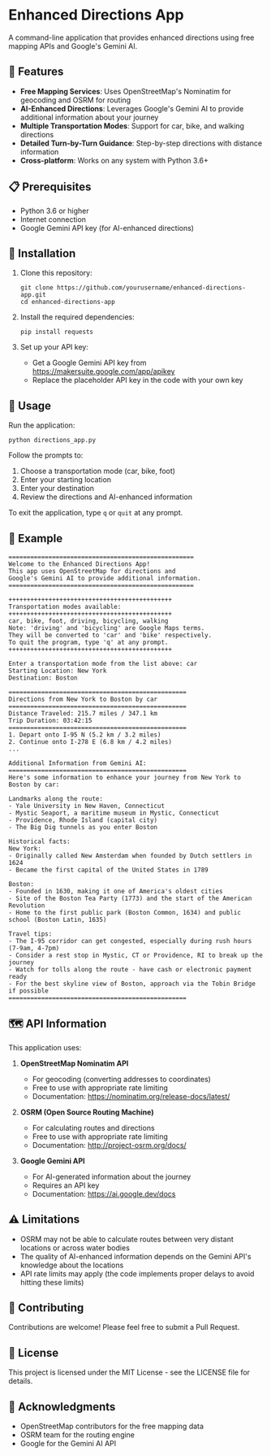 # Enhanced Directions App

A command-line application that provides enhanced directions using free mapping APIs and Google's Gemini AI.

## 🌟 Features

- **Free Mapping Services**: Uses OpenStreetMap's Nominatim for geocoding and OSRM for routing
- **AI-Enhanced Directions**: Leverages Google's Gemini AI to provide additional information about your journey
- **Multiple Transportation Modes**: Support for car, bike, and walking directions
- **Detailed Turn-by-Turn Guidance**: Step-by-step directions with distance information
- **Cross-platform**: Works on any system with Python 3.6+

## 📋 Prerequisites

- Python 3.6 or higher
- Internet connection
- Google Gemini API key (for AI-enhanced directions)

## 🔧 Installation

1. Clone this repository:
   ```
   git clone https://github.com/yourusername/enhanced-directions-app.git
   cd enhanced-directions-app
   ```

2. Install the required dependencies:
   ```
   pip install requests
   ```

3. Set up your API key:
   - Get a Google Gemini API key from https://makersuite.google.com/app/apikey
   - Replace the placeholder API key in the code with your own key

## 🚀 Usage

Run the application:
```
python directions_app.py
```

Follow the prompts to:
1. Choose a transportation mode (car, bike, foot)
2. Enter your starting location
3. Enter your destination
4. Review the directions and AI-enhanced information

To exit the application, type `q` or `quit` at any prompt.

## 📝 Example

```
===================================================
Welcome to the Enhanced Directions App!
This app uses OpenStreetMap for directions and
Google's Gemini AI to provide additional information.
===================================================

+++++++++++++++++++++++++++++++++++++++++++++
Transportation modes available:
+++++++++++++++++++++++++++++++++++++++++++++
car, bike, foot, driving, bicycling, walking
Note: 'driving' and 'bicycling' are Google Maps terms.
They will be converted to 'car' and 'bike' respectively.
To quit the program, type 'q' at any prompt.
+++++++++++++++++++++++++++++++++++++++++++++

Enter a transportation mode from the list above: car
Starting Location: New York
Destination: Boston

=================================================
Directions from New York to Boston by car
=================================================
Distance Traveled: 215.7 miles / 347.1 km
Trip Duration: 03:42:15
=================================================
1. Depart onto I-95 N (5.2 km / 3.2 miles)
2. Continue onto I-278 E (6.8 km / 4.2 miles)
...

Additional Information from Gemini AI:
=================================================
Here's some information to enhance your journey from New York to Boston by car:

Landmarks along the route:
- Yale University in New Haven, Connecticut
- Mystic Seaport, a maritime museum in Mystic, Connecticut
- Providence, Rhode Island (capital city)
- The Big Dig tunnels as you enter Boston

Historical facts:
New York:
- Originally called New Amsterdam when founded by Dutch settlers in 1624
- Became the first capital of the United States in 1789

Boston:
- Founded in 1630, making it one of America's oldest cities
- Site of the Boston Tea Party (1773) and the start of the American Revolution
- Home to the first public park (Boston Common, 1634) and public school (Boston Latin, 1635)

Travel tips:
- The I-95 corridor can get congested, especially during rush hours (7-9am, 4-7pm)
- Consider a rest stop in Mystic, CT or Providence, RI to break up the journey
- Watch for tolls along the route - have cash or electronic payment ready
- For the best skyline view of Boston, approach via the Tobin Bridge if possible
=================================================
```

## 🗺️ API Information

This application uses:

1. **OpenStreetMap Nominatim API**
   - For geocoding (converting addresses to coordinates)
   - Free to use with appropriate rate limiting
   - Documentation: https://nominatim.org/release-docs/latest/

2. **OSRM (Open Source Routing Machine)**
   - For calculating routes and directions
   - Free to use with appropriate rate limiting
   - Documentation: http://project-osrm.org/docs/

3. **Google Gemini API**
   - For AI-generated information about the journey
   - Requires an API key
   - Documentation: https://ai.google.dev/docs

## ⚠️ Limitations

- OSRM may not be able to calculate routes between very distant locations or across water bodies
- The quality of AI-enhanced information depends on the Gemini API's knowledge about the locations
- API rate limits may apply (the code implements proper delays to avoid hitting these limits)

## 🤝 Contributing

Contributions are welcome! Please feel free to submit a Pull Request.

## 📄 License

This project is licensed under the MIT License - see the LICENSE file for details.

## 🙏 Acknowledgments

- OpenStreetMap contributors for the free mapping data
- OSRM team for the routing engine
- Google for the Gemini AI API
